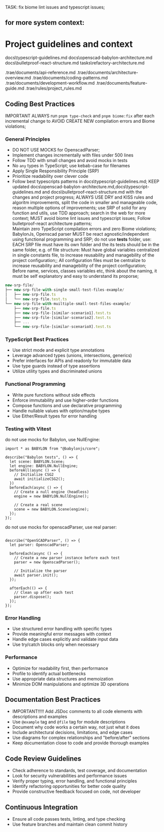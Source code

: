 TASK: fix biome lint issues and typescript issues;
 
for more system context:
--- 
# Project guidelines and context
docs\typescript-guidelines.md
docs\openscad-babylon-architecture.md
docs\bulletproof-react-structure.md
tasks\refactory-architecture.md 

.trae/documents/api-reference.md
.trae/documents/architecture-overview.md
.trae/documents/coding-patterns.md
.trae/documents/development-workflow.md
.trae/documents/feature-guide.md
.trae/rules/project_rules.md

## Coding Best Practices 
IMPORTANT ALWAYS run `pnpm type-check` and `pnpm biome:fix` after each incremental change to AVOID CREATE NEW compilation errors and Biome violations;
 
### General Principles 
- DO NOT USE MOCKS for OpenscadParser; 
- Implement changes incrementally with files under 500 lines 
- Follow TDD with small changes and avoid mocks in tests 
- No `any` types in TypeScript; use kebab-case for filenames 
- Apply Single Responsibility Principle (SRP) 
- Prioritize readability over clever code
- Follow best typescripts patterns in docs\typescript-guidelines.md; 
KEEP updated docs\openscad-babylon-architecture.md,docs\typescript-guidelines.md and docs\bulletproof-react-structure.md with the changes and project progress; 
ALWAYS USE DRY and KISS rules and algoritm improvements, split the code in smaller and manageable code, reason multiple options of improvements; 
use SRP of solid for any function and utils, use TDD approach; 
search in the web for more context; 
MUST avoid biome lint issues and typescript issues; 
Follow bulletproof-react architecture patterns;  
Maintain zero TypeScript compilation errors and zero Biome violations;
BabylonJs, Openscad parser MUST be react agnostic/independent using functional programming and SRP; 
do not use __tests__ folder, use: 
EACH SRP file must have its own folder and the its tests should be in the same folder, e.g. of file structure: 
Must have global variables centralized in single constants file, to increase reusability and managebility of the project configuration;;
All configuration files must be centralize to increase reusability and managebility of the project configuration;
Before name, services, classes variables etc, think about the naming, it must be self explanatory and easy to understand its proporse; 
 
```jsx 
new-srp-file/ 
├── new-srp-file-with-single-small-test-files-example/ 
│   ├── new-srp-file.ts 
│   └── new-srp-file.test.ts 
└── new-srp-file-with-muiltiple-small-test-files-example/ 
    ├── new-srp-file.ts 
    ├── new-srp-file-[similar-scenario1].test.ts 
    ├── new-srp-file-[similar-scenario2].test.ts 
    ├── ... 
    └── new-srp-file-[similar-scenarioX].test.ts 
``` 
 
### TypeScript Best Practices 
- Use strict mode and explicit type annotations 
- Leverage advanced types (unions, intersections, generics) 
- Prefer interfaces for APIs and readonly for immutable data 
- Use type guards instead of type assertions 
- Utilize utility types and discriminated unions 
 
### Functional Programming 
- Write pure functions without side effects 
- Enforce immutability and use higher-order functions 
- Compose functions and use declarative programming 
- Handle nullable values with option/maybe types 
- Use Either/Result types for error handling 
 
 
### Testing with Vitest 
do not use mocks for Babylon, use NullEngine: 
``` 
import * as BABYLON from "@babylonjs/core"; 
 
describe("Babylon tests", () => { 
  let scene: BABYLON.Scene; 
  let engine: BABYLON.NullEngine; 
  beforeAll(async () => { 
    // Initialize CSG2 
    await initializeCSG2(); 
  }) 
  beforeEach(async () => { 
    // Create a null engine (headless) 
    engine = new BABYLON.NullEngine(); 
 
    // Create a real scene 
    scene = new BABYLON.Scene(engine); 
  }); 
}); 
``` 
do not use mocks for openscadParser, use real parser: 
``` 
 
describe("OpenSCADParser", () => { 
  let parser: OpenscadParser; 
 
  beforeEach(async () => { 
    // Create a new parser instance before each test 
    parser = new OpenscadParser(); 
 
    // Initialize the parser 
    await parser.init(); 
  }); 
 
  afterEach(() => { 
    // Clean up after each test 
    parser.dispose(); 
  }); 
}); 
``` 
 
### Error Handling 
- Use structured error handling with specific types 
- Provide meaningful error messages with context 
- Handle edge cases explicitly and validate input data 
- Use try/catch blocks only when necessary 
 
### Performance 
- Optimize for readability first, then performance 
- Profile to identify actual bottlenecks 
- Use appropriate data structures and memoization 
- Minimize DOM manipulations and optimize 3D operations 
 
## Documentation Best Practices 
- IMPORTANT!!!!! Add JSDoc comments to all code elements with descriptions and examples 
- Use `@example` tag and `@file` tag for module descriptions 
- Document why code works a certain way, not just what it does 
- Include architectural decisions, limitations, and edge cases 
- Use diagrams for complex relationships and "before/after" sections 
- Keep documentation close to code and provide thorough examples 
 
## Code Review Guidelines 
- Check adherence to standards, test coverage, and documentation 
- Look for security vulnerabilities and performance issues 
- Verify proper typing, error handling, and functional principles 
- Identify refactoring opportunities for better code quality 
- Provide constructive feedback focused on code, not developer 
 
## Continuous Integration 
- Ensure all code passes tests, linting, and type checking 
- Use feature branches and maintain clean commit history 

 